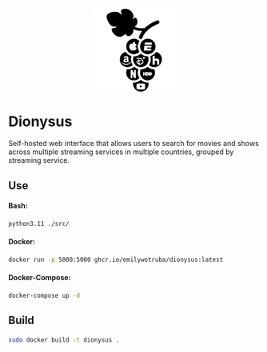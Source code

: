<p align="center" width="100%">
    <img width="33%" src="./src/static/logo.png">
</p>

# Dionysus

Self-hosted web interface that allows users to search for movies and shows across multiple streaming services in multiple countries, grouped by streaming service.

## Use
#### Bash:
```bash
python3.11 ./src/
```
#### Docker:
```bash
docker run -p 5000:5000 ghcr.io/emilywotruba/dionysus:latest
```
#### Docker-Compose:
```bash
docker-compose up -d
```

## Build
```bash
sudo docker build -t dionysus .
```
